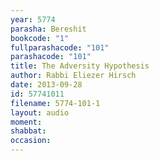 ```yaml
---
year: 5774
parasha: Bereshit
bookcode: "1"
fullparashacode: "101"
parashacode: "101"
title: The Adversity Hypothesis
author: Rabbi Eliezer Hirsch
date: 2013-09-28
id: 57741011
filename: 5774-101-1
layout: audio
moment: 
shabbat: 
occasion: 
---
```

